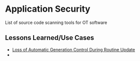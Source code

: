 # Application Security
List of source code scanning tools for OT software

## Lessons Learned/Use Cases

* [Loss of Automatic Generation Control During Routine Update](https://www.nerc.com/pa/rrm/ea/Lessons%20Learned%20Document%20Library/LL20200403_Loss_of_AGC_During_Routine_Update.pdf)
* 
